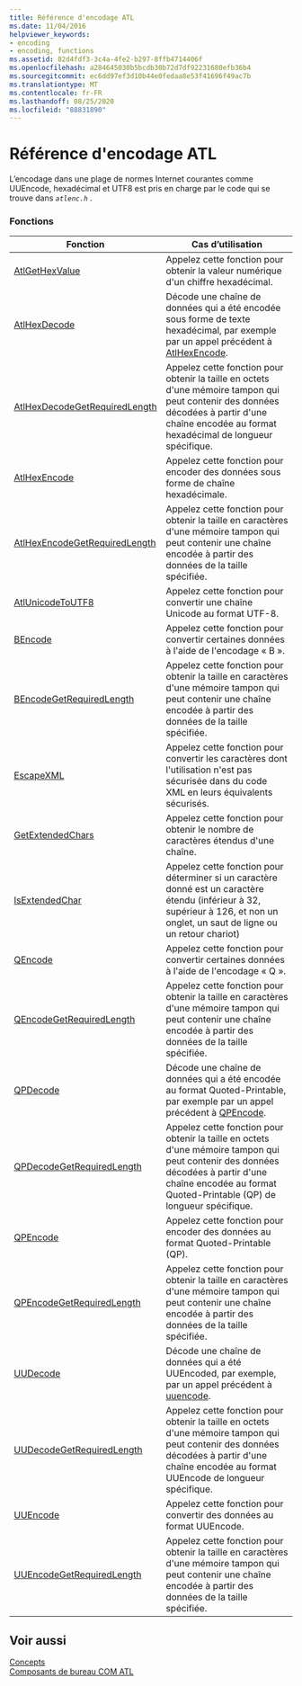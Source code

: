 ```yaml
---
title: Référence d'encodage ATL
ms.date: 11/04/2016
helpviewer_keywords:
- encoding
- encoding, functions
ms.assetid: 82d4fdf3-3c4a-4fe2-b297-8ffb4714406f
ms.openlocfilehash: a284645030b5bcdb30b72d7df92231680efb36b4
ms.sourcegitcommit: ec6dd97ef3d10b44e0fedaa8e53f41696f49ac7b
ms.translationtype: MT
ms.contentlocale: fr-FR
ms.lasthandoff: 08/25/2020
ms.locfileid: "88831890"
---
```

# <a name="atl-encoding-reference"></a>Référence d'encodage ATL

L’encodage dans une plage de normes Internet courantes comme UUEncode, hexadécimal et UTF8 est pris en charge par le code qui se trouve dans *`atlenc.h`* .

### <a name="functions"></a>Fonctions

| Fonction | Cas d’utilisation |
|--|--|
| [AtlGetHexValue](reference/atl-text-encoding-functions.md#atlgethexvalue) | Appelez cette fonction pour obtenir la valeur numérique d'un chiffre hexadécimal. |
| [AtlHexDecode](reference/atl-text-encoding-functions.md#atlhexdecode) | Décode une chaîne de données qui a été encodée sous forme de texte hexadécimal, par exemple par un appel précédent à [AtlHexEncode](reference/atl-text-encoding-functions.md#atlhexencode). |
| [AtlHexDecodeGetRequiredLength](reference/atl-text-encoding-functions.md#atlhexdecodegetrequiredlength) | Appelez cette fonction pour obtenir la taille en octets d'une mémoire tampon qui peut contenir des données décodées à partir d'une chaîne encodée au format hexadécimal de longueur spécifique. |
| [AtlHexEncode](reference/atl-text-encoding-functions.md#atlhexencode) | Appelez cette fonction pour encoder des données sous forme de chaîne hexadécimale. |
| [AtlHexEncodeGetRequiredLength](reference/atl-text-encoding-functions.md#atlhexencodegetrequiredlength) | Appelez cette fonction pour obtenir la taille en caractères d'une mémoire tampon qui peut contenir une chaîne encodée à partir des données de la taille spécifiée. |
| [AtlUnicodeToUTF8](reference/atl-text-encoding-functions.md#atlunicodetoutf8) | Appelez cette fonction pour convertir une chaîne Unicode au format UTF-8. |
| [BEncode](reference/atl-text-encoding-functions.md#bencode) | Appelez cette fonction pour convertir certaines données à l'aide de l'encodage « B ». |
| [BEncodeGetRequiredLength](reference/atl-text-encoding-functions.md#bencodegetrequiredlength) | Appelez cette fonction pour obtenir la taille en caractères d'une mémoire tampon qui peut contenir une chaîne encodée à partir des données de la taille spécifiée. |
| [EscapeXML](reference/atl-text-encoding-functions.md#escapexml) | Appelez cette fonction pour convertir les caractères dont l'utilisation n'est pas sécurisée dans du code XML en leurs équivalents sécurisés. |
| [GetExtendedChars](reference/atl-text-encoding-functions.md#getextendedchars) | Appelez cette fonction pour obtenir le nombre de caractères étendus d'une chaîne. |
| [IsExtendedChar](reference/atl-text-encoding-functions.md#isextendedchar) | Appelez cette fonction pour déterminer si un caractère donné est un caractère étendu (inférieur à 32, supérieur à 126, et non un onglet, un saut de ligne ou un retour chariot) |
| [QEncode](reference/atl-text-encoding-functions.md#qencode) | Appelez cette fonction pour convertir certaines données à l'aide de l'encodage « Q ». |
| [QEncodeGetRequiredLength](reference/atl-text-encoding-functions.md#qencodegetrequiredlength) | Appelez cette fonction pour obtenir la taille en caractères d'une mémoire tampon qui peut contenir une chaîne encodée à partir des données de la taille spécifiée. |
| [QPDecode](reference/atl-text-encoding-functions.md#qpdecode) | Décode une chaîne de données qui a été encodée au format Quoted-Printable, par exemple par un appel précédent à [QPEncode](reference/atl-text-encoding-functions.md#qpencode). |
| [QPDecodeGetRequiredLength](reference/atl-text-encoding-functions.md#qpdecodegetrequiredlength) | Appelez cette fonction pour obtenir la taille en octets d'une mémoire tampon qui peut contenir des données décodées à partir d'une chaîne encodée au format Quoted-Printable (QP) de longueur spécifique. |
| [QPEncode](reference/atl-text-encoding-functions.md#qpencode) | Appelez cette fonction pour encoder des données au format Quoted-Printable (QP). |
| [QPEncodeGetRequiredLength](reference/atl-text-encoding-functions.md#qpencodegetrequiredlength) | Appelez cette fonction pour obtenir la taille en caractères d'une mémoire tampon qui peut contenir une chaîne encodée à partir des données de la taille spécifiée. |
| [UUDecode](reference/atl-text-encoding-functions.md#uudecode) | Décode une chaîne de données qui a été UUEncoded, par exemple, par un appel précédent à [uuencode](reference/atl-text-encoding-functions.md#uuencode). |
| [UUDecodeGetRequiredLength](reference/atl-text-encoding-functions.md#uudecodegetrequiredlength) | Appelez cette fonction pour obtenir la taille en octets d'une mémoire tampon qui peut contenir des données décodées à partir d'une chaîne encodée au format UUEncode de longueur spécifique. |
| [UUEncode](reference/atl-text-encoding-functions.md#uuencode) | Appelez cette fonction pour convertir des données au format UUEncode. |
| [UUEncodeGetRequiredLength](reference/atl-text-encoding-functions.md#uuencodegetrequiredlength) | Appelez cette fonction pour obtenir la taille en caractères d'une mémoire tampon qui peut contenir une chaîne encodée à partir des données de la taille spécifiée. |

## <a name="see-also"></a>Voir aussi

[Concepts](../atl/active-template-library-atl-concepts.md)<br/>
[Composants de bureau COM ATL](../atl/atl-com-desktop-components.md)
